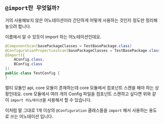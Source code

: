 ## `@import란 무엇일까?`

거의 사용해보지 않은 어노테이션이라 간단하게 어떻게 사용하는 것인지 정도만 정리해놓으려 합니다.

이름에서 알 수 있듯이 import 하는 어노테이션인데요.

```java
@ComponentScan(basePackageClasses = TestBasePackage.class)
@ConfigurationPropertiesScan(basePackageClasses = TestBasePackage.class)
@Import({
	AConfig.class,
    BConfig.class
})
public class TestConfig {
}
```

멀티 모듈인 api, core 모듈이 존재하는데 core 모듈에서 컴포넌트 스캔을 해야 하는 상황인데요. core 모듈에서 여러 개의 Config 파일을 컴포넌트 스캔하고 싶다면 위와 같이 `import 어노테이션`을 사용해서 할 수 있습니다.

이처럼 말 그대로 1개 이상의 `@Configuration` 클래스들을 `import` 해서 사용하는 용도로 쓰는 어노테이션 입니다.
